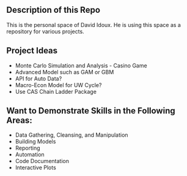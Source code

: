 ## Description of this Repo
This is the personal space of David Idoux. 
He is using this space as a repository for various projects. 



## Project Ideas

* Monte Carlo Simulation and Analysis - Casino Game
* Advanced Model such as GAM or GBM
* API for Auto Data?
* Macro-Econ Model for UW Cycle?
* Use CAS Chain Ladder Package

## Want to Demonstrate Skills in the Following Areas:

* Data Gathering, Cleansing, and Manipulation
* Building Models
* Reporting
* Automation
* Code Documentation
* Interactive Plots
